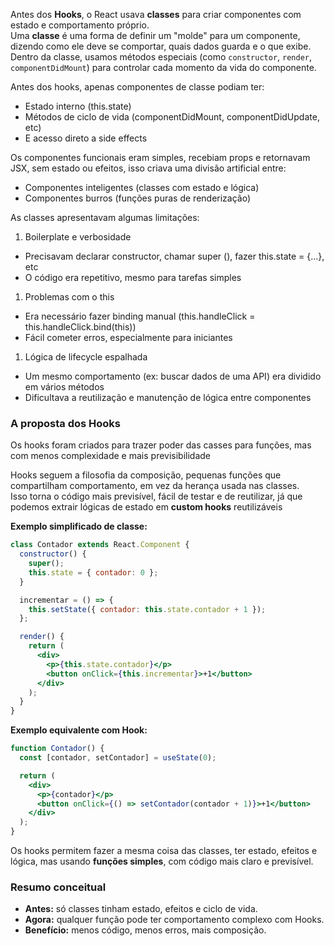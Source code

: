Antes dos **Hooks**, o React usava **classes** para criar componentes com estado e comportamento próprio.  
Uma **classe** é uma forma de definir um "molde" para um componente, dizendo como ele deve se comportar, quais dados guarda e o que exibe.  
Dentro da classe, usamos métodos especiais (como `constructor`, `render`, `componentDidMount`) para controlar cada momento da vida do componente.

Antes dos hooks, apenas componentes de classe podiam ter:

- Estado interno (this.state)
- Métodos de ciclo de vida (componentDidMount, componentDidUpdate, etc)
- E acesso direto a side effects

Os componentes funcionais eram simples, recebiam props e retornavam JSX, sem estado ou efeitos, isso criava uma divisão artificial entre:

- Componentes inteligentes (classes com estado e lógica)
- Componentes burros (funções puras de renderização)

As classes apresentavam algumas limitações:

1. Boilerplate e verbosidade

- Precisavam declarar constructor, chamar super (), fazer this.state = {...}, etc
- O código era repetitivo, mesmo para tarefas simples

1. Problemas com o this

- Era necessário fazer binding manual (this.handleClick = this.handleClick.bind(this))
- Fácil cometer erros, especialmente para iniciantes

1. Lógica de lifecycle espalhada

- Um mesmo comportamento (ex: buscar dados de uma API) era dividido em vários métodos
- Dificultava a reutilização e manutenção de lógica entre componentes

### A proposta dos Hooks

Os hooks foram criados para trazer poder das casses para funções, mas com menos complexidade e mais previsibilidade

Hooks seguem a filosofia da composição, pequenas funções que compartilham comportamento, em vez da herança usada nas classes.  
Isso torna o código mais previsível, fácil de testar e de reutilizar, já que podemos extrair lógicas de estado em **custom hooks** reutilizáveis

**Exemplo simplificado de classe:**

```jsx
class Contador extends React.Component {
  constructor() {
    super();
    this.state = { contador: 0 };
  }

  incrementar = () => {
    this.setState({ contador: this.state.contador + 1 });
  };

  render() {
    return (
      <div>
        <p>{this.state.contador}</p>
        <button onClick={this.incrementar}>+1</button>
      </div>
    );
  }
}
```

**Exemplo equivalente com Hook:**

```jsx
function Contador() {
  const [contador, setContador] = useState(0);

  return (
    <div>
      <p>{contador}</p>
      <button onClick={() => setContador(contador + 1)}>+1</button>
    </div>
  );
}
```

Os hooks permitem fazer a mesma coisa das classes, ter estado, efeitos e lógica, mas usando **funções simples**, com código mais claro e previsível.

### **Resumo conceitual**

- **Antes:** só classes tinham estado, efeitos e ciclo de vida.
- **Agora:** qualquer função pode ter comportamento complexo com Hooks.
- **Benefício:** menos código, menos erros, mais composição.
